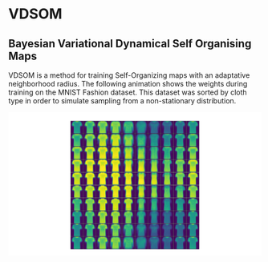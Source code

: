 # VDSOM
## Bayesian Variational Dynamical Self Organising Maps

VDSOM is a method for training Self-Organizing maps with an adaptative neighborhood radius.
The following animation shows the weights during training on the MNIST Fashion dataset.
This dataset was sorted by cloth type in order to simulate sampling from a non-stationary distribution.

![](https://github.com/anthony-Neo/VDSOM/blob/main/VDSOM.gif)
